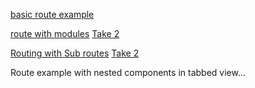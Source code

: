[basic route example](http://jsbin.com/huwesiwuma/edit)

[route with modules](http://jsbin.com/citejiculi/edit) [Take 2](http://jsbin.com/jemijawedi/edit)

[Routing with Sub routes](http://jsbin.com/jajagaleto/edit) [Take 2](http://jsbin.com/yixiyazebi/edit)

Route example with nested components in tabbed view...
